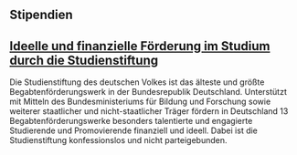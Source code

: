 ## Stipendien

## [Ideelle und finanzielle Förderung im Studium durch die Studienstiftung ](https://github.com/Fachschaft-FB12/Digitales-Brett/blob/main/Stipendien/FoerderungStudienStiftung.md)
Die Studienstiftung des deutschen Volkes ist das älteste und größte Begabtenförderungswerk in der Bundesrepublik Deutschland.
Unterstützt mit Mitteln des Bundesministeriums für Bildung und Forschung sowie weiterer staatlicher und nicht-staatlicher Träger fördern in Deutschland 13 Begabtenförderungswerke besonders talentierte und engagierte Studierende und Promovierende finanziell und ideell. Dabei ist die Studienstiftung konfessionslos und nicht parteigebunden. 
